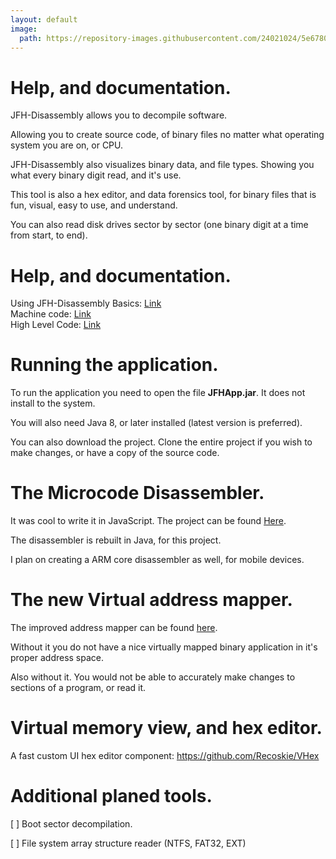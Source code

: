 ```yaml
---
layout: default
image:
  path: https://repository-images.githubusercontent.com/24021024/5e678080-0cfe-11eb-9edf-294da025f0c1
---
```


# Help, and documentation.

JFH-Disassembly allows you to decompile software.

Allowing you to create source code, of binary files no matter what operating system you are on, or CPU.

JFH-Disassembly also visualizes binary data, and file types. Showing you what every binary digit read, and it's use.

This tool is also a hex editor, and data forensics tool, for binary files that is fun, visual, easy to use, and understand.

You can also read disk drives sector by sector (one binary digit at a time from start, to end).

# Help, and documentation.

Using JFH-Disassembly Basics: <a href="https://recoskie.github.io/JFH-Disassembly/docs/Basics.html">Link</a><br />
Machine code: <a href="https://recoskie.github.io/JFH-Disassembly/docs/Machine.html">Link</a><br />
High Level Code: <a href="https://recoskie.github.io/JFH-Disassembly/docs/Code.html">Link</a>

# Running the application.

To run the application you need to open the file <strong>JFHApp.jar</strong>. It does not install to the system.

You will also need Java 8, or later installed (latest version is preferred).

You can also download the project. Clone the entire project if you wish to make changes, or have a copy of the source code.

# The Microcode Disassembler.

It was cool to write it in JavaScript. The project can be found <a href="https://github.com/Recoskie/X86-64-CPU-Binary-Code-Disassembler-JS">Here</a>.

The disassembler is rebuilt in Java, for this project.

I plan on creating a ARM core disassembler as well, for mobile devices.

# The new Virtual address mapper.

The improved address mapper can be found <a href="https://github.com/Recoskie/RandomAccessFileV">here</a>.

Without it you do not have a nice virtually mapped binary application in it's proper address space.

Also without it. You would not be able to accurately make changes to sections of a program, or read it.

# Virtual memory view, and hex editor.

A fast custom UI hex editor component: https://github.com/Recoskie/VHex

# Additional planed tools.

[ ] Boot sector decompilation.

[ ] File system array structure reader (NTFS, FAT32, EXT)

